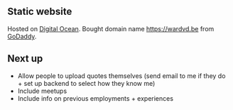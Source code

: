 
## Static website

Hosted on [Digital Ocean](https://www.digitalocean.com/). Bought domain name https://wardvd.be from [GoDaddy](godaddy.com).

## Next up
- Allow people to upload quotes themselves (send email to me if they do + set up backend to select how they know me)
- Include meetups
- Include info on previous employments + experiences